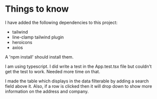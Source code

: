 # Things to know

I have added the following dependencies to this project:
- tailwind
- line-clamp tailwind plugin
- heroicons
- axios

A 'npm install' should install them.

I am using typescript. I did write a test in the App.test.tsx file but couldn't get the test to work. Needed more time on that. 

I made the table which displays in the data filterable by adding a search field above it. Also, if a row is clicked then it will drop down to show more information on the address and company.
